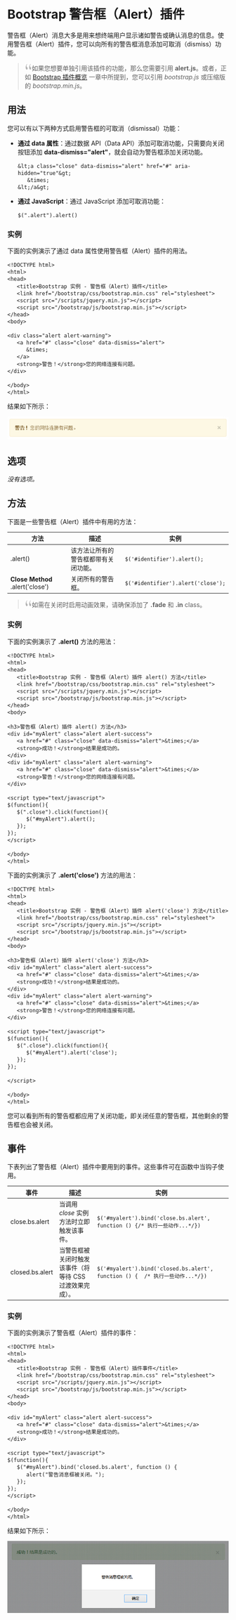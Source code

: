 # Bootstrap 警告框（Alert）插件

警告框（Alert）消息大多是用来想终端用户显示诸如警告或确认消息的信息。使用警告框（Alert）插件，您可以向所有的警告框消息添加可取消（dismiss）功能。

> ![](img/quote.png)如果您想要单独引用该插件的功能，那么您需要引用 **alert.js**。或者，正如 [Bootstrap 插件概览](bootstrap-plugins-overview.html) 一章中所提到，您可以引用 _bootstrap.js_ 或压缩版的 _bootstrap.min.js_。

## 用法

您可以有以下两种方式启用警告框的可取消（dismissal）功能：

*   **通过 data 属性**：通过数据 API（Data API）添加可取消功能，只需要向关闭按钮添加 **data-dismiss="alert"**，就会自动为警告框添加关闭功能。

    ```
    &lt;a class="close" data-dismiss="alert" href="#" aria-hidden="true"&gt;
       &times;
    &lt;/a&gt;

    ```

*   **通过 JavaScript**：通过 JavaScript 添加可取消功能：

    ```
    $(".alert").alert()

    ```

### 实例

下面的实例演示了通过 data 属性使用警告框（Alert）插件的用法。

```
<!DOCTYPE html>
<html>
<head>
   <title>Bootstrap 实例 - 警告框（Alert）插件</title>
   <link href="/bootstrap/css/bootstrap.min.css" rel="stylesheet">
   <script src="/scripts/jquery.min.js"></script>
   <script src="/bootstrap/js/bootstrap.min.js"></script>
</head>
<body>

<div class="alert alert-warning">
   <a href="#" class="close" data-dismiss="alert">
      &times;
   </a>
   <strong>警告！</strong>您的网络连接有问题。
</div>

</body>
</html>

```

[](/try/tryit.php?filename=bootstrap3-plugin-alert)

结果如下所示：

![警告框（Alert）插件](img/alertmessages_demo.jpg)

## 选项

_没有选项。_

## 方法

下面是一些警告框（Alert）插件中有用的方法：

| 方法 | 描述 | 实例 |
| --- | --- | --- |
| .alert() | 该方法让所有的警告框都带有关闭功能。 | `$('#identifier').alert();` |
| **Close Method** .alert('close') | 关闭所有的警告框。 | `$('#identifier').alert('close');` |

> ![](img/quote.png)如需在关闭时启用动画效果，请确保添加了 **.fade** 和 **.in** class。

### 实例

下面的实例演示了 **.alert()** 方法的用法：

```
<!DOCTYPE html>
<html>
<head>
   <title>Bootstrap 实例 - 警告框（Alert）插件 alert() 方法</title>
   <link href="/bootstrap/css/bootstrap.min.css" rel="stylesheet">
   <script src="/scripts/jquery.min.js"></script>
   <script src="/bootstrap/js/bootstrap.min.js"></script>
</head>
<body>

<h3>警告框（Alert）插件 alert() 方法</h3>
<div id="myAlert" class="alert alert-success">
   <a href="#" class="close" data-dismiss="alert">&times;</a>
   <strong>成功！</strong>结果是成功的。
</div>
<div id="myAlert" class="alert alert-warning">
   <a href="#" class="close" data-dismiss="alert">&times;</a>
   <strong>警告！</strong>您的网络连接有问题。
</div>

<script type="text/javascript">
$(function(){
   $(".close").click(function(){
      $("#myAlert").alert();
   });
});  
</script>

</body>
</html>

```

[](/try/tryit.php?filename=bootstrap3-plugin-alert-method1)

下面的实例演示了 **.alert('close')** 方法的用法：

```
<!DOCTYPE html>
<html>
<head>
   <title>Bootstrap 实例 - 警告框（Alert）插件 alert('close') 方法</title>
   <link href="/bootstrap/css/bootstrap.min.css" rel="stylesheet">
   <script src="/scripts/jquery.min.js"></script>
   <script src="/bootstrap/js/bootstrap.min.js"></script>
</head>
<body>

<h3>警告框（Alert）插件 alert('close') 方法</h3>
<div id="myAlert" class="alert alert-success">
   <a href="#" class="close" data-dismiss="alert">&times;</a>
   <strong>成功！</strong>结果是成功的。
</div>
<div id="myAlert" class="alert alert-warning">
   <a href="#" class="close" data-dismiss="alert">&times;</a>
   <strong>警告！</strong>您的网络连接有问题。
</div>

<script type="text/javascript">
$(function(){
   $(".close").click(function(){
      $("#myAlert").alert('close');
   });
});  

</script>   

</body>
</html>   

```

[](/try/tryit.php?filename=bootstrap3-plugin-alert-method2)

您可以看到所有的警告框都应用了关闭功能，即关闭任意的警告框，其他剩余的警告框也会被关闭。

## 事件

下表列出了警告框（Alert）插件中要用到的事件。这些事件可在函数中当钩子使用。

| 事件 | 描述 | 实例 |
| --- | --- | --- |
| close.bs.alert | 当调用 _close_ 实例方法时立即触发该事件。 |`$('#myalert').bind('close.bs.alert', function () {/* 执行一些动作...*/})` |
| closed.bs.alert | 当警告框被关闭时触发该事件（将等待 CSS 过渡效果完成）。 |`$('#myalert').bind('closed.bs.alert', function () {  /* 执行一些动作...*/})` |

### 实例

下面的实例演示了警告框（Alert）插件的事件：

```
<!DOCTYPE html>
<html>
<head>
   <title>Bootstrap 实例 - 警告框（Alert）插件事件</title>
   <link href="/bootstrap/css/bootstrap.min.css" rel="stylesheet">
   <script src="/scripts/jquery.min.js"></script>
   <script src="/bootstrap/js/bootstrap.min.js"></script>
</head>
<body>

<div id="myAlert" class="alert alert-success">
   <a href="#" class="close" data-dismiss="alert">&times;</a>
   <strong>成功！</strong>结果是成功的。
</div>

<script type="text/javascript">
$(function(){
   $("#myAlert").bind('closed.bs.alert', function () {
      alert("警告消息框被关闭。");
   });
});
</script>  

</body>
</html>  

```

[](/try/tryit.php?filename=bootstrap3-plugin-alert-event)

结果如下所示：

![警告框（Alert）插件事件](img/alertpluginevents_demo.jpg)
